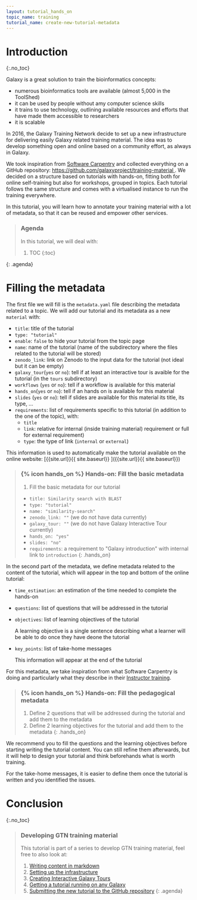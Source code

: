 ```yaml
---
layout: tutorial_hands_on
topic_name: training
tutorial_name: create-new-tutorial-metadata
---
```


# Introduction
{:.no_toc}

Galaxy is a great solution to train the bioinformatics concepts:

- numerous bioinformatics tools are available (almost 5,000 in the ToolShed)
- it can be used by people without amy computer science skills
- it trains to use technology, outlining available resources and efforts that have made them accessible to researchers
- it is scalable

In 2016, the Galaxy Training Network decide to set up a new infrastructure for delivering easily Galaxy related training material. The idea was to develop something open and online based on a community effort, as always in Galaxy.

We took inspiration from [Software Carpentry](https://software-carpentry.org) and collected everything on a GitHub repository: [https://github.com/galaxyproject/training-material ](https://github.com/galaxyproject/training-material).
We decided on a structure based on tutorials with hands-on, fitting both for online self-training but also for workshops, grouped in topics. Each tutorial follows the same structure and comes with a virtualised instance to run the training everywhere.

In this tutorial, you will learn how to annotate your training material with a lot of metadata, so that it can be reused and empower other services.

> ### Agenda
>
> In this tutorial, we will deal with:
>
> 1. TOC
> {:toc}
>
{: .agenda}


# Filling the metadata

The first file we will fill is the `metadata.yaml` file describing the metadata related to a topic. We will add our tutorial and its metadata as a new `material` with:

- `title`: title of the tutorial
- `type: "tutorial"`
- `enable`: `false` to hide your tutorial from the topic page
- `name`: name of the tutorial (name of the subdirectory where the files related to the tutorial will be stored)
- `zenodo_link`: link on Zenodo to the input data for the tutorial (not ideal but it can be empty)
- `galaxy_tour`(`yes` or `no`): tell if at least an interactive tour is avaible for the tutorial (in the `tours` subdirectory)
- `workflows` (`yes` or `no`): tell if a workflow is available for this material
- `hands_on`(`yes` or `no`): tell if an hands on is available for this material
- `slides` (`yes` or `no`): tell if slides are available for this material its title, its type, ...
- `requirements`: list of requirements specific to this tutorial (in addition to the one of the topic), with:
    - `title`
    - `link`: relative for internal (inside training material) requirement or full for external requirement)
    - `type`: the type of link (`internal` or `external`)

This information is used to automatically make the tutorial available on the online website: [{{site.url}}{{ site.baseurl}} ]({{site.url}}{{ site.baseurl}})

> ### {% icon hands_on %} Hands-on: Fill the basic metadata
>
> 1. Fill the basic metadata for our tutorial
>   - `title: Similarity search with BLAST`
>   - `type: "tutorial"`
>   - `name: "similarity-search"`
>   - `zenodo_link: ""` (we do not have data currently)
>   - `galaxy_tour: ""` (we do not have Galaxy Interactive Tour currently)
>   - `hands_on: "yes"`
>   - `slides: "no"`
>   - `requirements`: a requirement to "Galaxy introduction" with internal link to `introduction`
{: .hands_on}

In the second part of the metadata, we define metadata related to the content of the tutorial, which will appear in the top and bottom of the online tutorial:

- `time_estimation`: an estimation of the time needed to complete the hands-on
- `questions`: list of questions that will be addressed in the tutorial
- `objectives`: list of learning objectives of the tutorial

    A learning objective is a single sentence describing what a learner will be able to do once they have deone the tutorial

- `key_points`: list of take-home messages

    This information will appear at the end of the tutorial

For this metadata, we take inspiration from what Software Carpentry is doing and particularly what they describe in their [Instructor training](https://swcarpentry.github.io/instructor-training/).

> ### {% icon hands_on %} Hands-on: Fill the pedagogical metadata
>
> 1. Define 2 questions that will be addressed during the tutorial and add them to the metadata
> 2. Define 2 learning objectives for the tutorial and add them to the metadata
{: .hands_on}

We recommend you to fill the questions and the learning objectives before starting writing the tutorial content. You can still refine them afterwards, but it will help to design your tutorial and think beforehands what is worth training.

For the take-home messages, it is easier to define them once the tutorial is written and you identified the issues.

# Conclusion
{:.no_toc}

> ### Developing GTN training material
>
> This tutorial is part of a series to develop GTN training material, feel free to also look at:
>
> 1. [Writing content in markdown](../create-new-tutorial-content/tutorial.html)
> 1. [Setting up the infrastructure](../create-new-tutorial-jekyll/tutorial.html)
> 1. [Creating Interactive Galaxy Tours](../create-new-tutorial-tours/tutorial.html)
> 1. [Getting a tutorial running on any Galaxy](../create-new-tutorial-technical-infrastructure/tutorial.html)
> 1. [Submitting the new tutorial to the GitHub repository](../../../dev/tutorials/github-contribution/slides.html)
{: .agenda}
